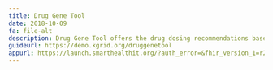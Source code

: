 ```yaml
---
title: Drug Gene Tool
date: 2018-10-09
fa: file-alt
description: Drug Gene Tool offers the drug dosing recommendations based on the phenotypes. (SMART Sandbox integrated)
guideurl: https://demo.kgrid.org/druggenetool
appurl: https://launch.smarthealthit.org/?auth_error=&fhir_version_1=r2&fhir_version_2=r3&iss=&launch_ehr=1&launch_url=https%3A%2F%2Fdemo.kgrid.org%2Fdruggenetool%2Ffhir-app%2Flaunch.html&patient=&prov_skip_auth=1&provider=&pt_skip_auth=1&public_key=&sb=&sde=&sim_ehr=1&token_lifetime=15&user_pt=
---
```

